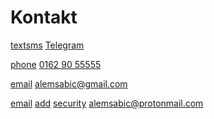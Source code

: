 <style>.container {padding-top: 96px !important;}</style>

# Kontakt

[textsms](:Icon) [Telegram](https://t.me/alemsabic)

[phone](:Icon) [0162 90 55555](tel:+491629055555)

[email](:Icon) [alemsabic@gmail.com](mailto:alemsabic@gmail.com)

[email](:Icon) [add](:Icon) [security](:Icon) [alemsabic@protonmail.com](mailto:alemsabic@protonmail.com)
